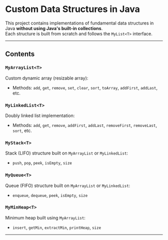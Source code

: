 # Custom Data Structures in Java

This project contains implementations of fundamental data structures in Java **without using Java's built-in collections**.  
Each structure is built from scratch and follows the `MyList<T>` interface.

---

##  Contents

### `MyArrayList<T>`
Custom dynamic array (resizable array):
- Methods: `add`, `get`, `remove`, `set`, `clear`, `sort`, `toArray`, `addFirst`, `addLast`, etc.

###  `MyLinkedList<T>`
Doubly linked list implementation:
- Methods: `add`, `get`, `remove`, `addFirst`, `addLast`, `removeFirst`, `removeLast`, `sort`, etc.

###  `MyStack<T>`
Stack (LIFO) structure built on `MyArrayList` or `MyLinkedList`:
- `push`, `pop`, `peek`, `isEmpty`, `size`

###  `MyQueue<T>`
Queue (FIFO) structure built on `MyArrayList` or `MyLinkedList`:
- `enqueue`, `dequeue`, `peek`, `isEmpty`, `size`

###  `MyMinHeap<T>`
Minimum heap built using `MyArrayList`:
- `insert`, `getMin`, `extractMin`, `printHeap`, `size`

---
